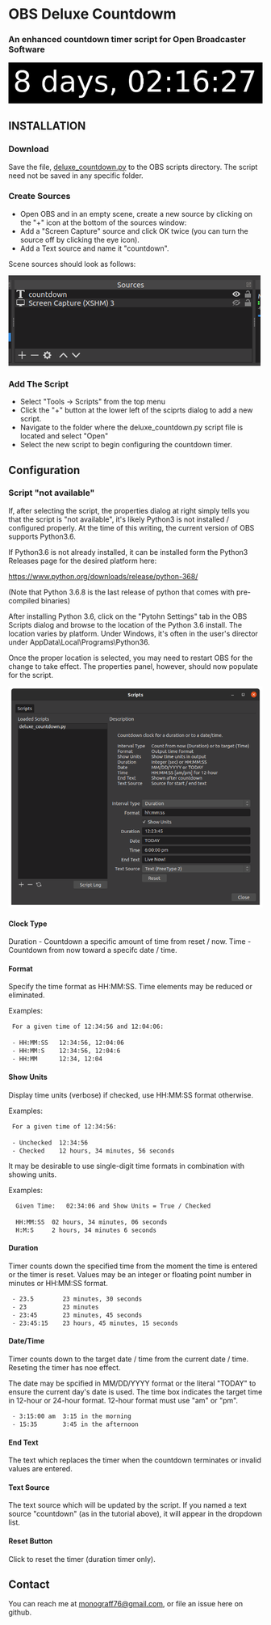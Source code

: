 # OBS Deluxe Countdowm
### An enhanced countdown timer script for Open Broadcaster Software
![](images/countdown_banner.png)
## INSTALLATION

### Download

Save the file, [deluxe_countdown.py](https://github.com/joelgraff/obs-deluxe-countdown/blob/master/deluxe_countdown.py) to the OBS scripts directory. The script need not be saved in any specific folder.

### Create Sources

- Open OBS and in an empty scene, create a new source by clicking on the "+" icon at the bottom of the sources window:
- Add a "Screen Capture" source and click OK twice (you can turn the source off by clicking the eye icon).
- Add a Text source and name it "countdown".


Scene sources should look as follows:

![](images/obs_countdown_sources.png)

### Add The Script

- Select "Tools -> Scripts" from the top menu
- Click the "+" button at the lower left of the sciprts dialog to add a new script.
- Navigate to the folder where the deluxe_countdown.py script file is located and select "Open"
- Select the new script to begin configuring the countdown timer.

## Configuration

### Script "not available"

If, after selecting the script, the properties dialog at right simply tells you that the script is "not available", it's likely Python3 is not installed / configured properly.  At the time of this writing, the current version of OBS supports Python3.6.

If Python3.6 is not already installed, it can be installed form the Python3 Releases page for the desired platform here:

https://www.python.org/downloads/release/python-368/

(Note that Python 3.6.8 is the last release of python that comes with pre-compiled binaries)

After installing Python 3.6, click on the "Pytohn Settings" tab in the OBS Scripts dialog and browse to the location of the Python 3.6 install.  The location varies by platform.  Under Windows, it's often in the user's director under AppData\Local\Programs\Python36.

Once the proper location is selected, you may need to restart OBS for the change to take effect.  The properties panel, however, should now populate for the script.

![](images/obs_scripts_configure.png)


#### Clock Type
  Duration - Countdown a specific amount of time from reset / now.
  Time - Countdown from now toward a specifc date / time.

#### Format
  Specify the time format as HH:MM:SS.  Time elements may be reduced or eliminated.

  Examples:

```
 For a given time of 12:34:56 and 12:04:06:

 - HH:MM:SS   12:34:56, 12:04:06
 - HH:MM:S    12:34:56, 12:04:6
 - HH:MM      12:34, 12:04
```

#### Show Units
  Display time units (verbose) if checked, use HH:MM:SS format otherwise.

  Examples:

```
 For a given time of 12:34:56:

 - Unchecked  12:34:56
 - Checked    12 hours, 34 minutes, 56 seconds
```

  It may be desirable to use single-digit time formats in combination with
  showing units.

  Examples:

```
  Given Time:   02:34:06 and Show Units = True / Checked

  HH:MM:SS  02 hours, 34 minutes, 06 seconds
  H:M:S     2 hours, 34 minutes 6 seconds
```

#### Duration
  Timer counts down the specified time from the moment the time is entered or the timer is reset.
  Values may be an integer or floating point number in minutes or HH:MM:SS format.
```
 - 23.5        23 minutes, 30 seconds
 - 23          23 minutes
 - 23:45       23 minutes, 45 seconds
 - 23:45:15    23 hours, 45 minutes, 15 seconds
```

#### Date/Time
  Timer counts down to the target date / time from the current date / time.  Reseting the timer has noe effect.

  The date may be spcified in MM/DD/YYYY format or the literal "TODAY" to ensure the current day's date is used.
  The time box indicates the target time in 12-hour or 24-hour format.  12-hour format must use "am" or "pm".
```
 - 3:15:00 am  3:15 in the morning
 - 15:35       3:45 in the afternoon
```

#### End Text
  The text which replaces the timer when the countdown terminates or invalid values are entered.

#### Text Source
  The text source which will be updated by the script.  If you named a text source "countdown" (as in the tutorial above), it will appear in the dropdown list.

#### Reset Button
  Click to reset the timer (duration timer only).


## Contact

You can reach me at monograff76@gmail.com, or file an issue here on github.
